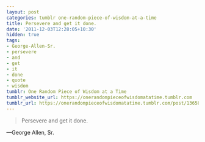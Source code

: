 ```yaml
---
layout: post
categories: tumblr one-random-piece-of-wisdom-at-a-time
title: Persevere and get it done.
date: '2011-12-03T12:28:05+10:30'
hidden: true
tags:
- George-Allen-Sr.
- persevere
- and
- get
- it
- done
- quote
- wisdom
tumblr: One Random Piece of Wisdom at a Time
tumblr_website_url: https://onerandompieceofwisdomatatime.tumblr.com
tumblr_url: https://onerandompieceofwisdomatatime.tumblr.com/post/13658817830/persevere-and-get-it-done
---
```

> Persevere and get it done.

—George Allen, Sr.
